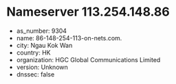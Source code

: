 # Nameserver 113.254.148.86

* as_number: 9304
* name: 86-148-254-113-on-nets.com.
* city: Ngau Kok Wan
* country: HK
* organization: HGC Global Communications Limited
* version: Unknown
* dnssec: false
